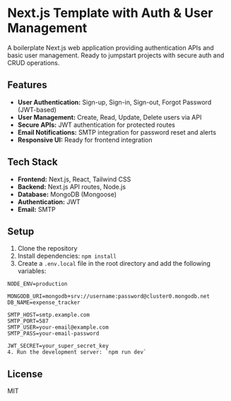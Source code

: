 # Next.js Template with Auth & User Management

A boilerplate Next.js web application providing authentication APIs and basic user management. Ready to jumpstart projects with secure auth and CRUD operations.

## Features
- **User Authentication:** Sign-up, Sign-in, Sign-out, Forgot Password (JWT-based)
- **User Management:** Create, Read, Update, Delete users via API
- **Secure APIs:** JWT authentication for protected routes
- **Email Notifications:** SMTP integration for password reset and alerts
- **Responsive UI:** Ready for frontend integration

## Tech Stack
- **Frontend:** Next.js, React, Tailwind CSS
- **Backend:** Next.js API routes, Node.js
- **Database:** MongoDB (Mongoose)
- **Authentication:** JWT
- **Email:** SMTP

## Setup
1. Clone the repository  
2. Install dependencies: `npm install`  
3. Create a `.env.local` file in the root directory and add the following variables:

```env
NODE_ENV=production

MONGODB_URI=mongodb+srv://username:password@cluster0.mongodb.net
DB_NAME=expense_tracker

SMTP_HOST=smtp.example.com
SMTP_PORT=587
SMTP_USER=your-email@example.com
SMTP_PASS=your-email-password

JWT_SECRET=your_super_secret_key 
4. Run the development server: `npm run dev`
```

## License
MIT